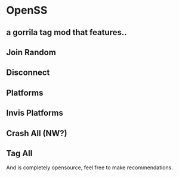 # OpenSS
a gorrila tag mod that features..
-
Join Random
-
Disconnect
-
Platforms
-
Invis Platforms
-
Crash All (NW?)
-
Tag All
-
And is completely opensource, feel free to make recommendations.
